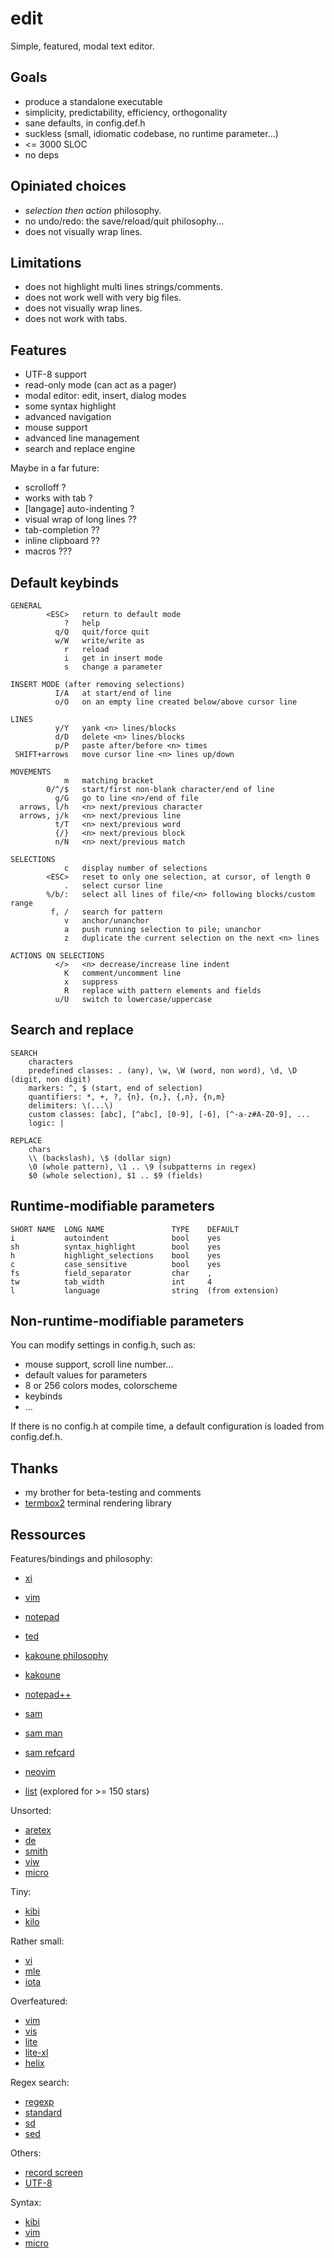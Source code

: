 # edit

Simple, featured, modal text editor.

## Goals

* produce a standalone executable
* simplicity, predictability, efficiency, orthogonality
* sane defaults, in config.def.h
* suckless (small, idiomatic codebase, no runtime parameter...)
* <= 3000 SLOC
* no deps

## Opiniated choices

* *selection then action* philosophy.
* no undo/redo: the save/reload/quit philosophy...
* does not visually wrap lines.

## Limitations

* does not highlight multi lines strings/comments.
* does not work well with very big files.
* does not visually wrap lines.
* does not work with tabs.

## Features

* UTF-8 support
* read-only mode (can act as a pager)
* modal editor: edit, insert, dialog modes
* some syntax highlight
* advanced navigation
* mouse support
* advanced line management
* search and replace engine

Maybe in a far future:
* scrolloff ?
* works with tab ?
* [langage] auto-indenting ?
* visual wrap of long lines ??
* tab-completion ??
* inline clipboard ??
* macros ???


## Default keybinds

    GENERAL
            <ESC>   return to default mode
                ?   help
              q/Q   quit/force quit
              w/W   write/write as
                r   reload
                i   get in insert mode
                s   change a parameter

    INSERT MODE (after removing selections)
              I/A   at start/end of line
              o/O   on an empty line created below/above cursor line

    LINES
              y/Y   yank <n> lines/blocks
              d/D   delete <n> lines/blocks
              p/P   paste after/before <n> times
     SHIFT+arrows   move cursor line <n> lines up/down

    MOVEMENTS
                m   matching bracket
            0/^/$   start/first non-blank character/end of line
              g/G   go to line <n>/end of file
      arrows, l/h   <n> next/previous character
      arrows, j/k   <n> next/previous line
              t/T   <n> next/previous word
              {/}   <n> next/previous block
              n/N   <n> next/previous match

    SELECTIONS
                c   display number of selections
            <ESC>   reset to only one selection, at cursor, of length 0
                .   select cursor line
            %/b/:   select all lines of file/<n> following blocks/custom range
             f, /   search for pattern
                v   anchor/unanchor
                a   push running selection to pile; unanchor
                z   duplicate the current selection on the next <n> lines

    ACTIONS ON SELECTIONS
              </>   <n> decrease/increase line indent
                K   comment/uncomment line
                x   suppress
                R   replace with pattern elements and fields
              u/U   switch to lowercase/uppercase


## Search and replace

    SEARCH
        characters
        predefined classes: . (any), \w, \W (word, non word), \d, \D (digit, non digit)
        markers: ^, $ (start, end of selection)
        quantifiers: *, +, ?, {n}, {n,}, {,n}, {n,m}
        delimiters: \(...\)
        custom classes: [abc], [^abc], [0-9], [-6], [^-a-z#A-Z0-9], ...
        logic: |

    REPLACE
        chars
        \\ (backslash), \$ (dollar sign)
        \0 (whole pattern), \1 .. \9 (subpatterns in regex)
        $0 (whole selection), $1 .. $9 (fields)


## Runtime-modifiable parameters

    SHORT NAME  LONG NAME               TYPE    DEFAULT
    i           autoindent              bool    yes
    sh          syntax_highlight        bool    yes
    h           highlight_selections    bool    yes
    c           case_sensitive          bool    yes
    fs          field_separator         char    ,
    tw          tab_width               int     4
    l           language                string  (from extension)


## Non-runtime-modifiable parameters

You can modify settings in config.h, such as:
- mouse support, scroll line number...
- default values for parameters
- 8 or 256 colors modes, colorscheme
- keybinds
- ...

If there is no config.h at compile time, a default configuration is loaded
from config.def.h.


## Thanks

* my brother for beta-testing and comments
* [termbox2](https://github.com/termbox/termbox2) terminal rendering library


## Ressources

Features/bindings and philosophy:
* [xi](https://xi-editor.io/docs.html)
* [vim](https://vimhelp.org/vi_diff.txt.html)
* [notepad](https://jsimlo.sk/notepad/features.php)
* [ted](http://www.kpdus.com/ted.html)
* [kakoune philosophy](https://kakoune.org/why-kakoune/why-kakoune.html)
* [kakoune](https://github.com/mawww/kakoune#advanced-topics)
* [notepad++](https://github.com/notepad-plus-plus/notepad-plus-plus/wiki/Features)
* [sam](http://doc.cat-v.org/plan_9/4th_edition/papers/sam/)
* [sam man](http://man.cat-v.org/plan_9/1/sam)
* [sam refcard](http://sam.cat-v.org/cheatsheet/sam-refcard.pdf)
* [neovim](https://neovim.io/charter/)

* [list](https://github.com/topics/text-editor) (explored for >= 150 stars)

Unsorted:
* [aretex](https://github.com/aretext/aretext)
* [de](https://github.com/driusan/de)
* [smith](https://github.com/IGI-111/Smith)
* [viw](https://github.com/lpan/viw)
* [micro](https://github.com/zyedidia/micro)

Tiny:
* [kibi](https://github.com/ilai-deutel/kibi)
* [kilo](https://github.com/antirez/kilo)

Rather small:
* [vi](http://www.ungerhu.com/jxh/vi.html)
* [mle](https://github.com/adsr/mle)
* [iota](https://github.com/gchp/iota)

Overfeatured:
* [vim](https://www.vim.org) 
* [vis](https://github.com/martanne/vis)
* [lite](https://github.com/rxi/lite/)
* [lite-xl](https://lite-xl.com/)
* [helix](https://helix-editor.com/)

Regex search:
* [regexp](https://man.cat-v.org/plan_9/6/regexp)
* [standard](https://pubs.opengroup.org/onlinepubs/9699919799/basedefs/V1_chap09.html)
* [sd](https://github.com/chmln/sd)
* [sed](https://www.gnu.org/software/sed/manual/sed.html)

Others:
* [record screen](https://asciinema.org/)
* [UTF-8](https://en.wikipedia.org/wiki/UTF-8)

Syntax:
* [kibi](https://github.com/ilai-deutel/kibi/tree/master/syntax.d)
* [vim](https://github.com/vim/vim/tree/master/runtime/syntax)
* [micro](https://github.com/zyedidia/micro/tree/master/runtime/syntax)

